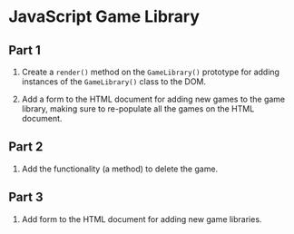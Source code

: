 # JavaScript Game Library
## Part 1

<!-- 1. Create a `Game()` class with the following properties:
  - `title` - title of the game
  - `genre` - the game's genre

1. Create a `render()` method on the `Game()` prototype for adding instances of the `Game()` class to the DOM. -->

<!-- 1. Create a `GameLibrary()` class with the following properties:
  -  `title` - title of the game library - i.e., 'Video Games', 'Board Games', etc.
  -  `games` - array of all `Game()` instances -->

1. Create a `render()` method on the `GameLibrary()` prototype for adding instances of the `GameLibrary()` class to the DOM.

1. Add a form to the HTML document for adding new games to the game library, making sure to re-populate all the games on the HTML document.

## Part 2

1. Add the functionality (a method) to delete the game.

## Part 3

1. Add form to the HTML document for adding new game libraries.
